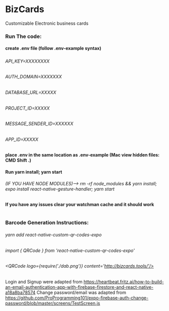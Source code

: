 # BizCards
Customizable Electronic business cards

### Run The code:
#### create .env file (follow .env-example syntax)
#####
###### API_KEY=XXXXXXXX
###### AUTH_DOMAIN=XXXXXXX
###### DATABASE_URL=XXXXX
###### PROJECT_ID=XXXXX
###### MESSAGE_SENDER_ID=XXXXXX
###### APP_ID=XXXXX
#####
#### place .env in the same location as .env-example (Mac view hidden files: CMD Shift .)
#### Run yarn install; yarn start
###### (IF YOU HAVE NODE MODULES)--> rm -rf node_modules && yarn install; expo install react-native-gesture-handler; yarn start
#### If you have any issues clear your watchman cache and it should work 
#
#
#
#
### Barcode Generation Instructions:
###### yarn add react-native-custom-qr-codes-expo
###### import { QRCode } from 'react-native-custom-qr-codes-expo'
###### <QRCode logo={require('./dab.png')} content='http://bizcards.tools/'/>

Login and Signup were adapted from https://heartbeat.fritz.ai/how-to-build-an-email-authentication-app-with-firebase-firestore-and-react-native-a18a8ba78574 
Change password/email was adapted from https://github.com/ProProgramming101/expo-firebase-auth-change-password/blob/master/screens/TestScreen.js 

